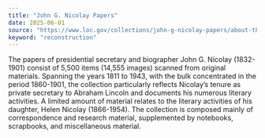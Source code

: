 ```yaml
---
title: "John G. Nicolay Papers"
date: 2025-06-01
source: "https://www.loc.gov/collections/john-g-nicolay-papers/about-this-collection/"
keyword: "reconstruction"
---
```


The papers of presidential secretary and biographer John G. Nicolay (1832-1901) consist of 5,500 items (14,555 images) scanned from original materials. Spanning the years 1811 to 1943, with the bulk concentrated in the period 1860-1901, the collection particularly reflects Nicolay&rsquo;s tenure as private secretary to Abraham Lincoln and documents his numerous literary activities. A limited amount of material relates to the literary activities of his daughter, Helen Nicolay (1866-1954). The collection is composed mainly of correspondence and research material, supplemented by notebooks, scrapbooks, and miscellaneous material.